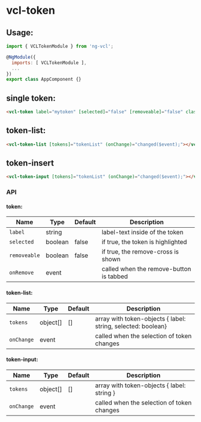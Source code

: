 # vcl-token

## Usage:

```javascript
import { VCLTokenModule } from 'ng-vcl';

@NgModule({
  imports: [ VCLTokenModule ],
  ...
})
export class AppComponent {}
```

## single token:

```html
<vcl-token label="mytoken" [selected]="false" [removeable]="false" class="myclass"></vcl-token>
```

## token-list:

```html
<vcl-token-list [tokens]="tokenList" (onChange)="changed($event);"></vcl-token-list>
```

## token-insert

```html
<vcl-token-input [tokens]="tokenList" (onChange)="changed($event);"></vcl-token-input>
```

### API

#### token:

Name         | Type    | Default | Description
------------ | ------- | ------- | ---------------------------------------
`label`      | string  |         | label-text inside of the token
`selected`   | boolean | false   | if true, the token is highlighted
`removeable` | boolean | false   | if true, the remove-cross is shown
`onRemove`   | event   |         | called when the remove-button is tabbed

#### token-list:

Name         | Type     | Default | Description
------------ | -------- | ------- | ------------------------------------------------------------
`tokens`     | object[] | []      | array with token-objects { label: string, selected: boolean}
`onChange`   | event  |    | called when the selection of token changes


#### token-input:

Name         | Type     | Default | Description
------------ | -------- | ------- | ------------------------------------------------------------
`tokens`     | object[] | []      | array with token-objects { label: string }
`onChange`   | event  |    | called when the selection of token changes
